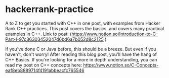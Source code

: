 # hackerrank-practice

A to Z to get you started with C++ in one post, with examples from Hacker Rank C++ practices. 
This post covers the basics, and covers many practical examples in C++.
Link to post: (https://www.notion.so/Introduction-to-C-Part-I-97c36303452047d6bd6a7b052d8c2125 )

If you've done C or Java before, this should be a breeze. But even if you haven't, don't worry! 
After reading this blog post, you'll have the hang of C++ Basics. If you're looking for a more in depth understanding, you can read my post on C++ concepts here: 
https://www.notion.so/C-Concepts-eaf8eb8889714f4191abbeacfc765546

